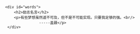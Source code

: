           <div id="words">
              <h2>励志名言</h2>
              <p>有些梦想虽然遥不可及，但不是不可能实现。只要我足够的强。<br/>
                 　　　　　-----盖聂</p>
           </div>
